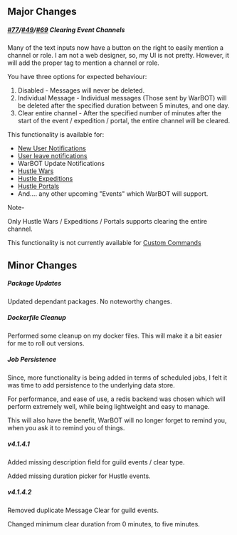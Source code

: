 ## Major Changes

##### [#77](https://github.com/XtremeOwnage/WarBot/issues/77)/[#49](https://github.com/XtremeOwnage/WarBot/issues/49)/[#69](https://github.com/XtremeOwnage/WarBot/issues/69) Clearing Event Channels

Many of the text inputs now have a button on the right to easily mention a channel or role. I am not a web designer, so, my UI is not pretty. However, it will add the proper tag to mention a channel or role.

You have three options for expected behaviour:

1. Disabled - Messages will never be deleted.
2. Individual Message - Individual messages (Those sent by WarBOT) will be deleted after the specified duration between 5 minutes, and one day.
3. Clear entire channel - After the specified number of minutes after the start of the event / expedition / portal, the entire channel will be cleared.


This functionality is available for:

* [New User Notifications](./../../Features/UserJoinLeave.md)
* [User leave notifications](./../../Features/UserJoinLeave.md)
* WarBOT Update Notifications
* [Hustle Wars](./../../Features/HustleFeatures.md)
* [Hustle Expeditions](./../../Features/HustleFeatures.md)
* [Hustle Portals](./../../Features/HustleFeatures.md)
* And.... any other upcoming "Events" which WarBOT will support.

Note- 

Only Hustle Wars / Expeditions / Portals supports clearing the entire channel.

This functionality is not currently available for [Custom Commands](./../../Features/CustomCommands.md)

## Minor Changes

##### Package Updates

Updated dependant packages. No noteworthy changes.

##### Dockerfile Cleanup

Performed some cleanup on my docker files. This will make it a bit easier for me to roll out versions.

##### Job Persistence

Since, more functionality is being added in terms of scheduled jobs, I felt it was time to add persistence to the underlying data store.

For performance, and ease of use, a redis backend was chosen which will perform extremely well, while  being lightweight and easy to manage.

This will also have the benefit, WarBOT will no longer forget to remind you, when you ask it to remind you of things.

##### v4.1.4.1

Added missing description field for guild events / clear type.

Added missing duration picker for Hustle events.

##### v4.1.4.2

Removed duplicate Message Clear for guild events.

Changed minimum clear duration from 0 minutes, to five minutes.